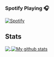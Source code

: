 ### Spotify Playing 🎧

[![Spotify](https://novatorem.bgstatic.vercel.app/api/spotify)](https://open.spotify.com/user/31olonwfwhw5hut7zxc45yemfhxm)

## Stats
<a href="https://github.com/deverays/deverays">
  <!-- Change the `github-readme-stats.anuraghazra1.vercel.app` to `github-readme-stats.vercel.app`  -->
  <img align="center" src="https://github-readme-stats.vercel.app/api/top-langs/?deverays=filiptronicek&langs_count=8" />
</a>
<a href="https://github.com/deverays/deverays">
  <img align="center" src="https://github-readme-stats.anuraghazra1.vercel.app/api?username=deverays_icons=true&line_height=27&include_all_commits=true" alt="My github stats" />
</a>

